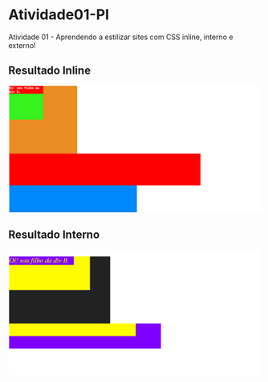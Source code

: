 # Atividade01-PI
Atividade 01 - Aprendendo a estilizar sites com CSS inline, interno e externo!

## Resultado Inline
![Resultado inline](resultadoInline.png)

## Resultado Interno
![Resultado inline](resultadoInterno.png)
